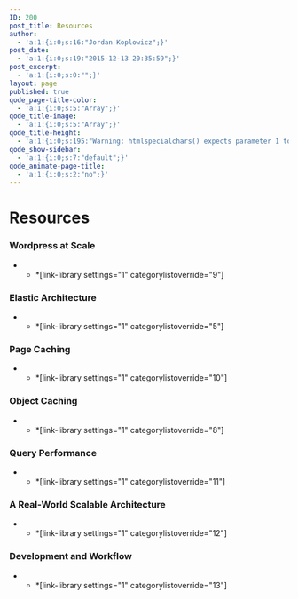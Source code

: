 ```yaml
---
ID: 200
post_title: Resources
author:
  - 'a:1:{i:0;s:16:"Jordan Koplowicz";}'
post_date:
  - 'a:1:{i:0;s:19:"2015-12-13 20:35:59";}'
post_excerpt:
  - 'a:1:{i:0;s:0:"";}'
layout: page
published: true
qode_page-title-color:
  - 'a:1:{i:0;s:5:"Array";}'
qode_title-image:
  - 'a:1:{i:0;s:5:"Array";}'
qode_title-height:
  - 'a:1:{i:0;s:195:"Warning: htmlspecialchars() expects parameter 1 to be string, array given in /srv/bindings/37fb02e198e441baa11ec65580c9840c/code/wp-content/themes/bridge/framework/lib/qode.layout.php on line 512";}'
qode_show-sidebar:
  - 'a:1:{i:0;s:7:"default";}'
qode_animate-page-title:
  - 'a:1:{i:0;s:2:"no";}'
---
```

# Resources  

### Wordpress at Scale

*   *   *[link-library settings="1" categorylistoverride="9"] 

### Elastic Architecture

*   *   *[link-library settings="1" categorylistoverride="5"] 

### Page Caching

*   *   *[link-library settings="1" categorylistoverride="10"] 

### Object Caching

*   *   *[link-library settings="1" categorylistoverride="8"] 

### Query Performance

*   *   *[link-library settings="1" categorylistoverride="11"] 

### A Real-World Scalable Architecture

*   *   *[link-library settings="1" categorylistoverride="12"] 

### Development and Workflow

*   *   *[link-library settings="1" categorylistoverride="13"]  